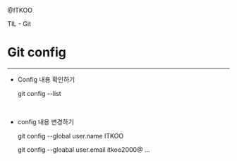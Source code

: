 @ITKOO

TIL - Git

# Git config 

-------------------------

- Config 내용 확인하기

  git config --list

  <br>

- config 내용 변경하기

  git config --global user.name ITKOO

  git config --gloabal user.email itkoo2000@ ...

  

